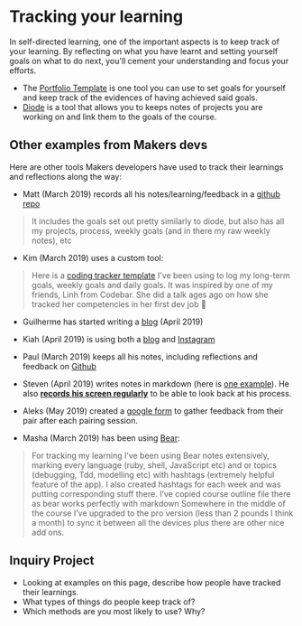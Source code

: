 # Tracking your learning

In self-directed learning, one of the important aspects is to keep track of your learning. By reflecting on what you have learnt and setting yourself goals on what to do next, you'll cement your understanding and focus your efforts.

* The [Portfolio Template](https://docs.google.com/document/d/1o8uTAyPSSyD8eMAUOdMsAK9pDgBA2jVXc5-p3PS29lQ/edit#heading=h.bwbqjdsvw2lz) is one tool you can use to set goals for yourself and keep track of the evidences of having achieved said goals.
* [Diode](https://diode.makersacademy.com/) is a tool that allows you to keeps notes of projects you are working on and link them to the goals of the course.


## Other examples from Makers devs
Here are other tools Makers developers have used to track their learnings and reflections along the way:

* Matt (March 2019) records all his notes/learning/feedback in a [github repo](https://github.com/mattTea/Portfolio)
> It includes the goals set out pretty similarly to diode, but also has all my projects, process, weekly goals (and in there my raw weekly notes), etc

* Kim (March 2019) uses a custom tool:
> Here is a [coding tracker template](https://docs.google.com/spreadsheets/d/1Mm8v544mnflkrIPhc6b_-tEGTLq9BC22liuTOZ9th9g/edit?usp=sharing) I've been using to log my long-term goals, weekly goals and daily goals. It was inspired by one of my friends, Linh from Codebar. She did a talk ages ago on how she tracked her competencies in her first dev job :slightly_smiling_face:

* Guilherme has started writing a [blog](https://medium.com/@guilhermexunu) (April 2019)

* Kiah (April 2019) is using both a [blog](http://www.coderkiah.com) and [Instagram](https://www.instagram.com/coderkiah/)

* Paul (March 2019) keeps all his notes, including reflections and feedback on [Github](https://github.com/Hives/makers-notes)

* Steven (April 2019) writes notes in markdown (here is [one example](https://hackmd.io/s/S1otqj56V)). He also **[records his screen regularly](https://www.youtube.com/channel/UCtXZ2rupF8wGyD5dFH3L0cQ/videos?view=0&sort=da&flow=grid)** to be able to look back at his process.

* Aleks (May 2019) created a [google form](https://docs.google.com/forms/d/e/1FAIpQLSdvpx4Dwtpjh8ogPsKcKifkUh89u5PxaEVX-fycCaihAMu15Q/viewform) to gather feedback from their pair after each pairing session.

* Masha (March 2019) has been using [Bear](https://bear.app/):
> For tracking my learning I’ve been using Bear notes extensively, marking every language (ruby, shell, JavaScript etc) and or topics (debugging, Tdd, modelling etc) with hashtags (extremely helpful feature of the app). I also created hashtags for each week and was putting corresponding stuff there. I’ve copied course outline file there as bear works perfectly with markdown
> Somewhere in the middle of the course I’ve upgraded to the pro version (less than 2 pounds I think a month) to sync it between all the devices plus there are other nice add ons. 

## Inquiry Project

* Looking at examples on this page, describe how people have tracked their learnings.
* What types of things do people keep track of?
* Which methods are you most likely to use? Why?
